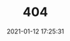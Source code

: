 ---
title: 404
date: 2021-01-12 17:25:31
type: "404"
layout: "404"
description: "Oops～，找不到你想要的页面 :("
---